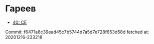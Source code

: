 # Гареев
- [40: CE](40.md)

Commit: f6471a6c39ead45c7b5744d7a5d7e728f653d58d
 fetched at: 20201216-233218
